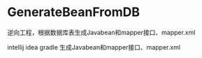 # GenerateBeanFromDB
逆向工程，根据数据库表生成Javabean和mapper接口、mapper.xml

intellij idea  gradle 生成Javabean和mapper接口、mapper.xml
